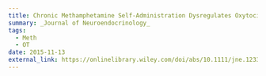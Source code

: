 ```yaml
---
title: Chronic Methamphetamine Self-Administration Dysregulates Oxytocin Plasma Levels and Oxytocin Receptor Fibre Density in the Nucleus Accumbens Core and Subthalamic Nucleus of the Rat
summary: _Journal of Neuroendocrinology_
tags:
  - Meth
  - OT
date: 2015-11-13
external_link: https://onlinelibrary.wiley.com/doi/abs/10.1111/jne.12337
---
```



